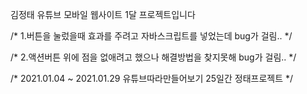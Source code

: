 김정태 유튜브 모바일 웹사이트 1달 프로젝트입니다


/* 1.버튼을 눌렀을때 효과를 주려고 자바스크립트를 넣었는데 bug가 걸림.. */

/* 2.액션버튼 위에 점을 없애려고 했으나 해결방법을 찾지못해 bug가 걸림.. */

/* 2021.01.04 ~ 2021.01.29 유튜브따라만들어보기 25일간 정태프로젝트 */
